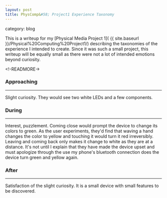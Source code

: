 ```yaml
---
layout: post
title: PhysComp&#58; Project1 Experience Taxonomy
---
```

category: blog

This is a writeup for my [Physical Media Project 1]( {{ site.baseurl }}/Physical%20Computing%20Project1/) describing the taxonomies of the experience I intended to create. 
Since it was such a small project, this writeup will be equally small as there were not a lot of intended emotions beyond curiosity.

<!-READMORE->

### Approaching 
---
Slight curiosity. They would see two white LEDs and a few components.

### During
---
Interest, puzzlement. Coming close would prompt the device to change its colors to green. As the user experiments, they'd find that waving a hand changes the color to yellow and touching it would turn it red irreversibly. 
Leaving and coming back only makes it change to white as they are at a distance. It's not until I explain that they have made the device upset and must apologize through the use my phone's bluetooth connection does the device turn green and yellow again.

### After
---
Satisfaction of the slight curiosity. It is a small device with small features to be discovered.

